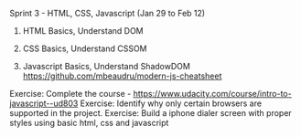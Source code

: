 Sprint 3 - HTML, CSS, Javascript (Jan 29 to Feb 12)

1. HTML Basics, Understand DOM

2. CSS Basics, Understand CSSOM

3. Javascript Basics, Understand ShadowDOM
https://github.com/mbeaudru/modern-js-cheatsheet

Exercise: Complete the course - https://www.udacity.com/course/intro-to-javascript--ud803
Exercise: Identify why only certain browsers are supported in the project.
Exercise: Build a iphone dialer screen with proper styles using basic html, css and javascript
